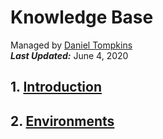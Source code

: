 # Knowledge Base

Managed by [Daniel Tompkins](https://l-o-o-s-e-d.net/about)    
_**Last Updated:**_ June 4, 2020

## 1. [Introduction](introduction)
## 2. [Environments](environments)
